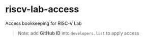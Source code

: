# riscv-lab-access
Access bookkeeping for RISC-V Lab

> Note: add **GitHub ID** into `developers.list` to apply access
